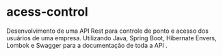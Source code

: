# acess-control
Desenvolvimento de uma API Rest para controle de ponto e acesso dos usuários de uma empresa. Utilizando Java, Spring Boot, Hibernate Envers, Lombok e Swagger para a documentação de toda a API .
